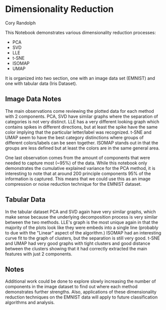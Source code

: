 # Dimensionality Reduction

Cory Randolph

This Notebook demonstrates various dimensionality reduction processes:
- PCA
- SVD
- LLE
- t-SNE
- ISOMAP
- UMAP

It is organized into two section, one with an image data set (EMNIST) and one with tabular data (Iris Dataset).

## Image Data Notes
The main observations come reviewing the plotted data for each method with 2 components.
PCA, SVD have similar graphs where the separation of categories is not very distinct.
LLE has a very different looking graph which contains spikes in different directions, but 
at least the spike have the same color implying that the particular letter/label was recognized.
t-SNE and UMAP seem to have the best category distinctions where groups of different colors/labels 
can be seen together.
ISOMAP stands out in that the groups are less defined but at least the colors are in the same general area.

One last observation comes from the amount of components that were needed to capture most (~95%) of the
data. While this notebook only demonstrates the cumulative explained variance for the PCA method, it
is interesting to note that at around 200 principle components 95% of the information is captured. This
means that we could use this as an image compression or noise reduction technique for the EMNIST dataset.


## Tabular Data
In the tabular dataset PCA and SVD again have very similar graphs, which make sense because the 
underlying decomposition process is very similar between the two methods.
LLE's graph is the most unique again in that the majority of the plots look like they were embeds into
a single line (probably to due with the "Linear" aspect of the algorithm.)
ISOMAP had an interesting curve fit to the graph of clusters, but the separation is still very good.
t-SNE and UMAP had very good graphs with tight clusters and good distance between the clusters showing 
that it had correctly extracted the main features with just 2 components.


## Notes
Additional work could be done to explore slowly increasing the number of components in the image dataset 
to find out where each method demonstrates further strengths.
Also, applications of these dimensionality reduction techniques on the EMNIST data will apply to future
classification algorithms and analysis.